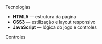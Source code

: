 Tecnologias

- **HTML5** — estrutura da página
- **CSS3** — estilização e layout responsivo
- **JavaScript** — lógica do jogo e controles

Controles
